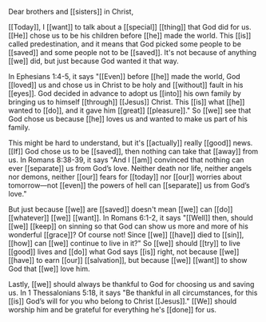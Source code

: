 Dear brothers and [[sisters]] in Christ,

[[Today]], I [[want]] to talk about a [[special]] [[thing]] that God did for us. [[He]] chose us to be his children before [[he]] made the world. This [[is]] called predestination, and it means that God picked some people to be [[saved]] and some people not to be [[saved]]. It's not because of anything [[we]] did, but just because God wanted it that way.

In Ephesians 1:4-5, it says "[[Even]] before [[he]] made the world, God [[loved]] us and chose us in Christ to be holy and [[without]] fault in his [[eyes]]. God decided in advance to adopt us [[into]] his own family by bringing us to himself [[through]] [[Jesus]] Christ. This [[is]] what [[he]] wanted to [[do]], and it gave him [[great]] [[pleasure]]." So [[we]] see that God chose us because [[he]] loves us and wanted to make us part of his family.

This might be hard to understand, but it's [[actually]] really [[good]] news. [[If]] God chose us to be [[saved]], then nothing can take that [[away]] from us. In Romans 8:38-39, it says "And I [[am]] convinced that nothing can ever [[separate]] us from God’s love. Neither death nor life, neither angels nor demons, neither [[our]] fears for [[today]] nor [[our]] worries about tomorrow—not [[even]] the powers of hell can [[separate]] us from God’s love."

But just because [[we]] are [[saved]] doesn't mean [[we]] can [[do]] [[whatever]] [[we]] [[want]]. In Romans 6:1-2, it says "[[Well]] then, should [[we]] [[keep]] on sinning so that God can show us more and more of his wonderful [[grace]]? Of course not! Since [[we]] [[have]] died to [[sin]], [[how]] can [[we]] continue to live in it?" So [[we]] should [[try]] to live [[good]] lives and [[do]] what God says [[is]] right, not because [[we]] [[have]] to earn [[our]] [[salvation]], but because [[we]] [[want]] to show God that [[we]] love him.

Lastly, [[we]] should always be thankful to God for choosing us and saving us. In 1 Thessalonians 5:18, it says "Be thankful in all circumstances, for this [[is]] God’s will for you who belong to Christ [[Jesus]]." [[We]] should worship him and be grateful for everything he's [[done]] for us.

